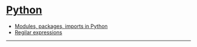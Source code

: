 # [Python](https://www.python.org/)

- [Modules, packages, imports in Python](https://github.com/s-tian-88/topics/blob/main/python/modules.md)
- [Regilar expressions](https://github.com/s-tian-88/topics/blob/main/python/regex.md)

---

